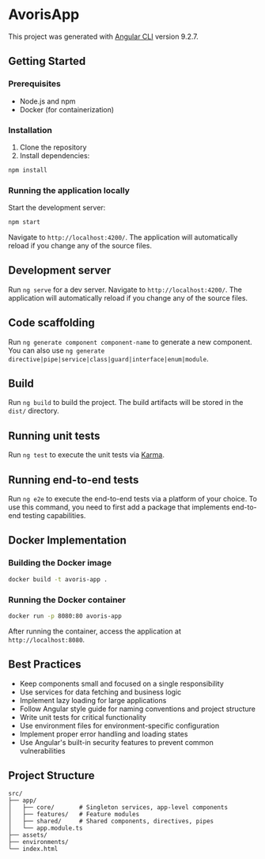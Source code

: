 # AvorisApp

This project was generated with [Angular CLI](https://github.com/angular/angular-cli) version 9.2.7.

## Getting Started

### Prerequisites

- Node.js and npm
- Docker (for containerization)

### Installation

1. Clone the repository
2. Install dependencies:

```bash
npm install
```

### Running the application locally

Start the development server:

```bash
npm start
```

Navigate to `http://localhost:4200/`. The application will automatically reload if you change any of the source files.

## Development server

Run `ng serve` for a dev server. Navigate to `http://localhost:4200/`. The application will automatically reload if you change any of the source files.

## Code scaffolding

Run `ng generate component component-name` to generate a new component. You can also use `ng generate directive|pipe|service|class|guard|interface|enum|module`.

## Build

Run `ng build` to build the project. The build artifacts will be stored in the `dist/` directory.

## Running unit tests

Run `ng test` to execute the unit tests via [Karma](https://karma-runner.github.io).

## Running end-to-end tests

Run `ng e2e` to execute the end-to-end tests via a platform of your choice. To use this command, you need to first add a package that implements end-to-end testing capabilities.

## Docker Implementation

### Building the Docker image

```bash
docker build -t avoris-app .
```

### Running the Docker container

```bash
docker run -p 8080:80 avoris-app
```

After running the container, access the application at `http://localhost:8080`.

## Best Practices

- Keep components small and focused on a single responsibility
- Use services for data fetching and business logic
- Implement lazy loading for large applications
- Follow Angular style guide for naming conventions and project structure
- Write unit tests for critical functionality
- Use environment files for environment-specific configuration
- Implement proper error handling and loading states
- Use Angular's built-in security features to prevent common vulnerabilities

## Project Structure
    src/
    ├── app/
    │   ├── core/       # Singleton services, app-level components
    │   ├── features/   # Feature modules
    │   ├── shared/     # Shared components, directives, pipes
    │   └── app.module.ts
    ├── assets/
    ├── environments/
    └── index.html